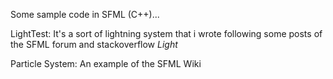 Some sample code in SFML (C++)...

LightTest:
It's a sort of lightning system that i wrote following some posts of the SFML forum and stackoverflow
*Light*

Particle System:
An example of the SFML Wiki
